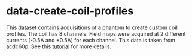 # data-create-coil-profiles

This dataset contains acquisitions of a phantom to create custom coil profiles.
The coil has 8 channels. Field maps were acquired at 2 different currents
(-0.5A and +0.5A) for each channel. This data is taken from acdc60p. See this
[tutorial](https://shimming-toolbox.org/en/latest/user_section/tutorials/create_b0_coil_profiles.html) for more details.
